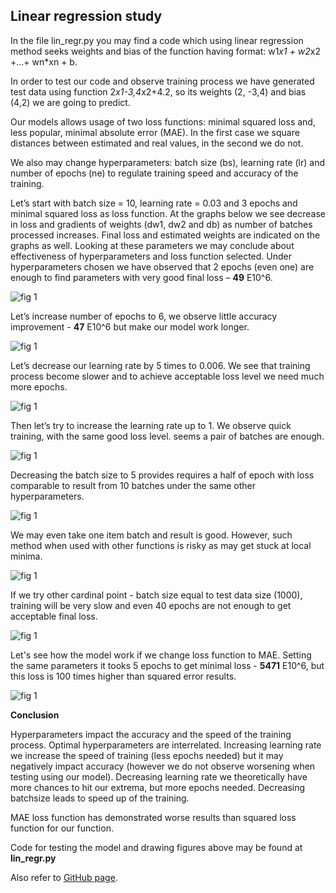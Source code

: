 ##  Linear regression study

In the file lin_regr.py you may find a code which using linear regression method seeks weights and bias of the function 
having format:  w1*x1 + w2*x2 +…+ wn*xn + b. 

In order to test our code and observe training process we have generated test data using function 2*x1-3,4*x2+4.2, so 
its weights (2, -3,4) and bias (4,2) we are going to predict.

Our models allows usage of two loss functions: minimal squared loss and, less popular, minimal absolute error (MAE). 
In the first case we square distances between estimated and real values, in the second we do not.

We also may change hyperparameters: batch size (bs), learning rate (lr) and number of epochs (ne) to regulate training 
speed and accuracy of the training.

Let’s start with batch size = 10, learning rate = 0.03 and 3 epochs and minimal squared loss as loss function. 
At the graphs below we see decrease in loss and gradients of weights (dw1, dw2 and db) as number of batches processed increases.
Final loss and estimated weights are indicated on the graphs as well. Looking at these parameters we may conclude about
 effectiveness of hyperparameters and loss function selected. Under hyperparameters chosen we have observed that 2 
 epochs (even one) are enough to find parameters with very good final loss – **49** E10^6.

 ![fig 1](./figures/train_squared_loss_lr_0.03_ne_3_bs_10.png)

Let’s increase number of epochs to 6, we observe little accuracy improvement - **47** E10^6 but make our model work longer.

 ![fig 1](./figures/train_squared_loss_lr_0.03_ne_6_bs_10.png) 

Let’s decrease our learning rate by 5 times to 0.006. We see that training process become slower and to achieve
 acceptable loss level we need much more epochs. 

 ![fig 1](./figures/train_squared_loss_lr_0.006_ne_17_bs_10.png) 

Then let’s try to increase the learning rate up to 1. We observe quick training, with the same good loss level. seems
 a pair of batches are enough.

  ![fig 1](./figures/train_squared_loss_lr_1_ne_1_bs_10.png) 

Decreasing the batch size to 5 provides requires a half of epoch with loss comparable to result from 10 batches under
the same other hyperparameters.

![fig 1](./figures/train_squared_loss_lr_0.03_ne_3_bs_5.png)

We may even take one item batch and result is good. However, such method when used with other functions is risky as 
may get stuck at local minima.

![fig 1](./figures/train_squared_loss_lr_0.03_ne_3_bs_1.png)

If we try other cardinal point - batch size equal to test data size (1000), training will be very slow and even 40 
epochs are not enough to get acceptable final loss.

![fig 1](./figures/train_squared_loss_lr_0.03_ne_40_bs_1000.png)
 
 
Let's see how the model work if we change loss function to MAE. Setting the same parameters it tooks 5 epochs to get minimal
loss - **5471** E10^6, but this loss is 100 times higher than squared error results. 

![fig 1](./figures/train_mae_lr_0.03_ne_6_bs_10.png)


**Conclusion**

Hyperparameters impact the accuracy and the speed of the training process. Optimal hyperparameters are interrelated. 
Increasing learning rate we increase the speed of training (less epochs needed) but it may negatively impact accuracy 
(however we do not observe worsening when testing using our model). Decreasing learning rate we theoretically have 
more chances to hit our extrema, but more epochs needed. Decreasing batchsize leads to speed up of the training.
 
MAE loss function has demonstrated worse results than squared loss function for our function.     

Code for testing the model and drawing figures above may be found at **lin_regr.py**

Also refer to [GitHub page](https://github.com/denismoroz1981/ML29092020/tree/master/hw_6_moroz).



